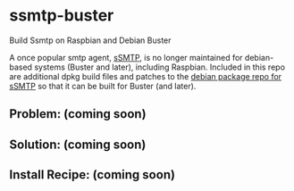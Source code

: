 # ssmtp-buster
Build Ssmtp on Raspbian and Debian Buster

A once popular smtp agent, [sSMTP](https://wiki.debian.org/sSMTP), is no longer maintained for debian-based systems (Buster and later), including Raspbian. Included in this repo are additional dpkg build files and patches to the [debian package repo for sSMTP](https://salsa.debian.org/debian/ssmtp) so that it can be built for Buster (and later).

## Problem: (coming soon)

## Solution: (coming soon)

## Install Recipe: (coming soon)
